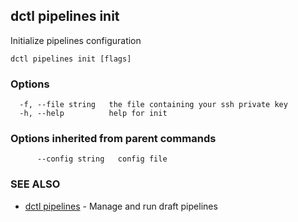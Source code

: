 ## dctl pipelines init

Initialize pipelines configuration

```
dctl pipelines init [flags]
```

### Options

```
  -f, --file string   the file containing your ssh private key
  -h, --help          help for init
```

### Options inherited from parent commands

```
      --config string   config file
```

### SEE ALSO

* [dctl pipelines](dctl_pipelines.md)	 - Manage and run draft pipelines

